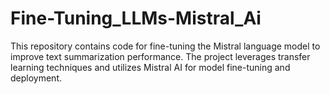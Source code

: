 # Fine-Tuning_LLMs-Mistral_Ai

This repository contains code for fine-tuning the Mistral language model to improve text summarization performance. The project leverages transfer learning techniques and utilizes Mistral AI for model fine-tuning and deployment.

